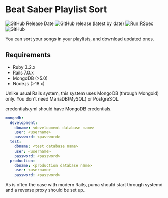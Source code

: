 # Beat Saber Playlist Sort

![GitHub Release Date](https://img.shields.io/github/release-date/yaws-k/bs-playlist-sort)
![GitHub release (latest by date)](https://img.shields.io/github/v/release/yaws-k/bs-playlist-sort)
[![Run RSpec](https://github.com/yaws-k/bs-playlist-sort/actions/workflows/rspec.yml/badge.svg)](https://github.com/yaws-k/bs-playlist-sort/actions/workflows/rspec.yml)
![GitHub](https://img.shields.io/github/license/yaws-k/bs-playlist-sort)

You can sort your songs in your playlists, and download updated ones.

## Requirements

* Ruby 3.2.x
* Rails 7.0.x
* MongoDB (>5.0)
* Node.js (>18.x)

Unlike usual Rails system, this system uses MongoDB (through Mongoid) only. You don't need MariaDB(MySQL) or PostgreSQL.

credentials.yml should have MongoDB credentials.

```yaml
mongodb:
  development:
    dbname: <development database name>
    user: <username>
    password: <password>
  test:
    dbname: <test database name>
    user: <username>
    password: <password>
  production:
    dbname: <production database name>
    user: <username>
    password: <password>
```

As is often the case with modern Rails, puma should start through systemd and a reverse proxy should be set up.
